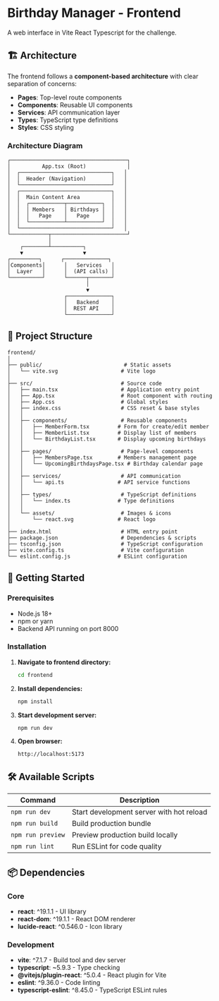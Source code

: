 # Birthday Manager - Frontend

A web interface in Vite React Typescript for the challenge.


## 🏗️ Architecture

The frontend follows a **component-based architecture** with clear separation of concerns:

- **Pages**: Top-level route components
- **Components**: Reusable UI components
- **Services**: API communication layer
- **Types**: TypeScript type definitions
- **Styles**: CSS styling

### Architecture Diagram

```
┌─────────────────────────────────────┐
│          App.tsx (Root)             │
│  ┌─────────────────────────────┐   │
│  │  Header (Navigation)        │   │
│  └─────────────────────────────┘   │
│  ┌─────────────────────────────┐   │
│  │  Main Content Area          │   │
│  │  ┌───────────┬───────────┐  │   │
│  │  │ Members   │ Birthdays │  │   │
│  │  │   Page    │   Page    │  │   │
│  │  └───────────┴───────────┘  │   │
│  └─────────────────────────────┘   │
└────────────┬────────────────────────┘
             │
    ┌────────┴──────────┐
    ▼                   ▼
┌─────────┐      ┌──────────────┐
│Components│      │   Services   │
│  Layer   │      │  (API calls) │
└──────────┘      └──────┬───────┘
                         │
                         ▼
                  ┌──────────────┐
                  │   Backend    │
                  │  REST API    │
                  └──────────────┘
```

## 📁 Project Structure

```
frontend/
│
├── public/                          # Static assets
│   └── vite.svg                    # Vite logo
│
├── src/                            # Source code
│   ├── main.tsx                    # Application entry point
│   ├── App.tsx                     # Root component with routing
│   ├── App.css                     # Global styles
│   ├── index.css                   # CSS reset & base styles
│   │
│   ├── components/                 # Reusable components
│   │   ├── MemberForm.tsx         # Form for create/edit member
│   │   ├── MemberList.tsx         # Display list of members
│   │   └── BirthdayList.tsx       # Display upcoming birthdays
│   │
│   ├── pages/                      # Page-level components
│   │   ├── MembersPage.tsx        # Members management page
│   │   └── UpcomingBirthdaysPage.tsx # Birthday calendar page
│   │
│   ├── services/                   # API communication
│   │   └── api.ts                 # API service functions
│   │
│   ├── types/                      # TypeScript definitions
│   │   └── index.ts               # Type definitions
│   │
│   └── assets/                     # Images & icons
│       └── react.svg              # React logo
│
├── index.html                      # HTML entry point
├── package.json                    # Dependencies & scripts
├── tsconfig.json                   # TypeScript configuration
├── vite.config.ts                  # Vite configuration
└── eslint.config.js               # ESLint configuration
```



## 🚀 Getting Started

### Prerequisites
- Node.js 18+
- npm or yarn
- Backend API running on port 8000

### Installation

1. **Navigate to frontend directory:**
   ```bash
   cd frontend
   ```

2. **Install dependencies:**
   ```bash
   npm install
   ```

3. **Start development server:**
   ```bash
   npm run dev
   ```

4. **Open browser:**
   ```
   http://localhost:5173
   ```

## 🛠️ Available Scripts

| Command | Description |
|---------|-------------|
| `npm run dev` | Start development server with hot reload |
| `npm run build` | Build production bundle |
| `npm run preview` | Preview production build locally |
| `npm run lint` | Run ESLint for code quality |

## 📦 Dependencies

### Core
- **react**: ^19.1.1 - UI library
- **react-dom**: ^19.1.1 - React DOM renderer
- **lucide-react**: ^0.546.0 - Icon library

### Development
- **vite**: ^7.1.7 - Build tool and dev server
- **typescript**: ~5.9.3 - Type checking
- **@vitejs/plugin-react**: ^5.0.4 - React plugin for Vite
- **eslint**: ^9.36.0 - Code linting
- **typescript-eslint**: ^8.45.0 - TypeScript ESLint rules

